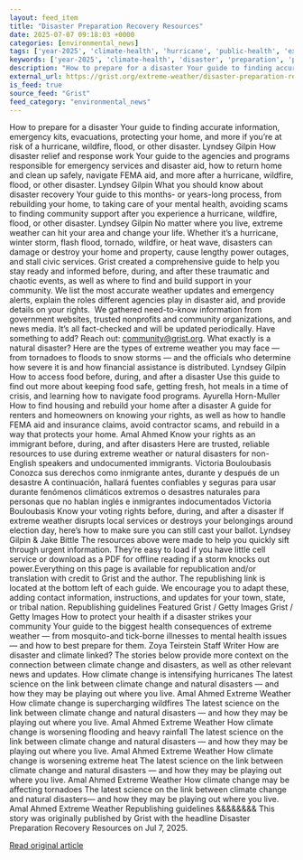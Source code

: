 ```yaml
---
layout: feed_item
title: "Disaster Preparation Recovery Resources"
date: 2025-07-07 09:18:03 +0000
categories: [environmental_news]
tags: ['year-2025', 'climate-health', 'hurricane', 'public-health', 'extreme-weather', 'urgent', 'heatwave', 'insurance', 'flooding', 'climate-risk']
keywords: ['year-2025', 'climate-health', 'disaster', 'preparation', 'public-health', 'extreme-weather', 'recovery', 'hurricane']
description: "How to prepare for a disaster Your guide to finding accurate information, emergency kits, evacuations, protecting your home, and more if you’re at risk of a ..."
external_url: https://grist.org/extreme-weather/disaster-preparation-recovery-resources/
is_feed: true
source_feed: "Grist"
feed_category: "environmental_news"
---
```


How to prepare for a disaster Your guide to finding accurate information, emergency kits, evacuations, protecting your home, and more if you’re at risk of a hurricane, wildfire, flood, or other disaster. Lyndsey Gilpin How disaster relief and response work Your guide to the agencies and programs responsible for emergency services and disaster aid, how to return home and clean up safely, navigate FEMA aid, and more after a hurricane, wildfire, flood, or other disaster. Lyndsey Gilpin What you should know about disaster recovery Your guide to this months- or years-long process, from rebuilding your home, to taking care of your mental health, avoiding scams to finding community support after you experience a hurricane, wildfire, flood, or other disaster. Lyndsey Gilpin No matter where you live, extreme weather can hit your area and change your life. Whether it’s a hurricane, winter storm, flash flood, tornado, wildfire, or heat wave, disasters can damage or destroy your home and property, cause lengthy power outages, and stall civic services. Grist created a comprehensive guide to help you stay ready and informed before, during, and after these traumatic and chaotic events, as well as where to find and build support in your community. We list the most accurate weather updates and emergency alerts, explain the roles different agencies play in disaster aid, and provide details on your rights.&nbsp; We gathered need-to-know information from government websites, trusted nonprofits and community organizations, and news media. It’s all fact-checked and will be updated periodically. Have something to add? Reach out: community@grist.org. What exactly is a natural disaster? Here are the types of extreme weather you may face — from tornadoes to floods to snow storms — and the officials who determine how severe it is and how financial assistance is distributed. Lyndsey Gilpin How to access food before, during, and after a disaster Use this guide to find out more about keeping food safe, getting fresh, hot meals in a time of crisis, and learning how to navigate food programs. Ayurella Horn-Muller How to find housing and rebuild your home after a disaster A guide for renters and homeowners on knowing your rights, as well as how to handle FEMA aid and insurance claims, avoid contractor scams, and rebuild in a way that protects your home. Amal Ahmed Know your rights as an immigrant before, during, and after disasters Here are trusted, reliable resources to use during extreme weather or natural disasters for non-English speakers and undocumented immigrants. Victoria Bouloubasis Conozca sus derechos como inmigrante antes, durante y después de un desastre A continuación, hallará fuentes confiables y seguras para usar durante fenómenos climáticos extremos o desastres naturales para personas que no hablan inglés e inmigrantes indocumentados Victoria Bouloubasis Know your voting rights before, during, and after a disaster If extreme weather disrupts local services or destroys your belongings around election day, here’s how to make sure you can still cast your ballot. Lyndsey Gilpin &#038; Jake Bittle The resources above were made to help you quickly sift through urgent information. They’re easy to load if you have little cell service or download as a PDF for offline reading if a storm knocks out power.Everything on this page is available for republication and/or translation with credit to Grist and the author. The republishing link is located at the bottom left of each guide. We encourage you to adapt these, adding contact information, instructions, and updates for your town, state, or tribal nation. Republishing guidelines Featured Grist / Getty Images Grist / Getty Images How to protect your health if a disaster strikes your community Your guide to the biggest health consequences of extreme weather — from mosquito-and tick-borne illnesses to mental health issues — and how to best prepare for them. Zoya Teirstein Staff Writer How are disaster and climate linked? The stories below provide more context on the connection between climate change and disasters, as well as other relevant news and updates. How climate change is intensifying hurricanes The latest science on the link between climate change and natural disasters — and how they may be playing out where you live. Amal Ahmed Extreme Weather How climate change is supercharging wildfires The latest science on the link between climate change and natural disasters — and how they may be playing out where you live. Amal Ahmed Extreme Weather How climate change is worsening flooding and heavy rainfall The latest science on the link between climate change and natural disasters — and how they may be playing out where you live. Amal Ahmed Extreme Weather How climate change is worsening extreme heat The latest science on the link between climate change and natural disasters — and how they may be playing out where you live. Amal Ahmed Extreme Weather How climate change may be affecting tornadoes The latest science on the link between climate change and natural disasters— and how they may be playing out where you live. Amal Ahmed Extreme Weather Republishing guidelines &amp;&amp;&amp;&amp;&amp;&amp;&amp;&amp; This story was originally published by Grist with the headline Disaster Preparation Recovery Resources on Jul 7, 2025.

[Read original article](https://grist.org/extreme-weather/disaster-preparation-recovery-resources/)
